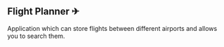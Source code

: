 ## Flight Planner ✈

Application which can store flights between different airports and allows you to search them.
